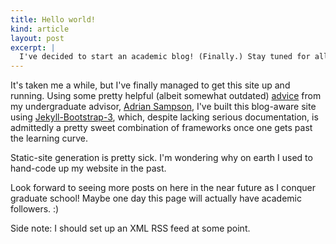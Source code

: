 ```yaml
---
title: Hello world!
kind: article
layout: post
excerpt: |
  I've decided to start an academic blog! (Finally.) Stay tuned for all sorts of academic posts related to computer science and otherwise) as I finish up my undergrad and trudge through graduate school.
---
```


It's taken me a while, but I've finally managed to get this site up and running. Using some pretty helpful (albeit somewhat outdated) [advice][] from my undergraduate advisor, [Adrian Sampson][adrian], I've built this blog-aware site using [Jekyll-Bootstrap-3][jb3], which, despite lacking serious documentation, is admittedly a pretty sweet combination of frameworks once one gets past the learning curve.

Static-site generation is pretty sick. I'm wondering why on earth I used to hand-code up my website in the past.

Look forward to seeing more posts on here in the near future as I conquer graduate school! Maybe one day this page will actually have academic followers. :)

Side note: I should set up an XML RSS feed at some point.

[advice]: http://www.cs.cornell.edu/~asampson/blog/jekyll.html
[adrian]: http://www.cs.cornell.edu/~asampson
[jb3]:    http://jekyll-bootstrap-3.github.io